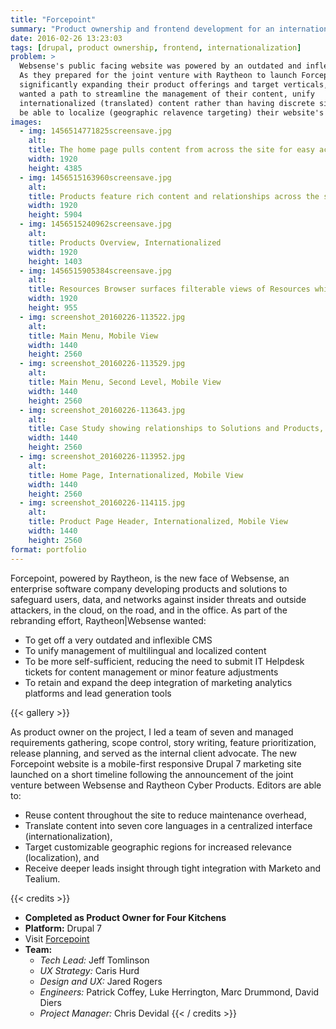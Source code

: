 ```yaml
---
title: "Forcepoint"
summary: "Product ownership and frontend development for an internationalized, localized, responsive website for Forcepoint, powered by Raytheon, the new face of Websense."
date: 2016-02-26 13:23:03
tags: [drupal, product ownership, frontend, internationalization]
problem: >
  Websense's public facing website was powered by an outdated and inflexible CMS.
  As they prepared for the joint venture with Raytheon to launch Forcepoint,
  significantly expanding their product offerings and target verticals, they
  wanted a path to streamline the management of their content, unify
  internationalized (translated) content rather than having discrete sites, and
  be able to localize (geographic relavence targeting) their website's offerings.
images:
  - img: 1456514771825screensave.jpg
    alt:
    title: The home page pulls content from across the site for easy access
    width: 1920
    height: 4385
  - img: 1456515163960screensave.jpg
    alt:
    title: Products feature rich content and relationships across the site to guide visitors, Internationalized
    width: 1920
    height: 5904
  - img: 1456515240962screensave.jpg
    alt:
    title: Products Overview, Internationalized
    width: 1920
    height: 1403
  - img: 1456515905384screensave.jpg
    alt:
    title: Resources Browser surfaces filterable views of Resources which are also featured site-wide
    width: 1920
    height: 955
  - img: screenshot_20160226-113522.jpg
    alt:
    title: Main Menu, Mobile View
    width: 1440
    height: 2560
  - img: screenshot_20160226-113529.jpg
    alt:
    title: Main Menu, Second Level, Mobile View
    width: 1440
    height: 2560
  - img: screenshot_20160226-113643.jpg
    alt:
    title: Case Study showing relationships to Solutions and Products, allowing users to continue to browse relevant content
    width: 1440
    height: 2560
  - img: screenshot_20160226-113952.jpg
    alt:
    title: Home Page, Internationalized, Mobile View
    width: 1440
    height: 2560
  - img: screenshot_20160226-114115.jpg
    alt:
    title: Product Page Header, Internationalized, Mobile View
    width: 1440
    height: 2560
format: portfolio
---
```


Forcepoint, powered by Raytheon, is the new face of Websense, an enterprise software company developing products and solutions to safeguard users, data, and networks against insider threats and outside attackers, in the cloud, on the road, and in the office. As part of the rebranding effort, Raytheon\|Websense wanted:

- To get off a very outdated and inflexible CMS
- To unify management of multilingual and localized content
- To be more self-sufficient, reducing the need to submit IT Helpdesk tickets for content management or minor feature adjustments
- To retain and expand the deep integration of marketing analytics platforms and lead generation tools

{{< gallery >}}

As product owner on the project, I led a team of seven and managed requirements gathering, scope control, story writing, feature prioritization, release planning, and served as the internal client advocate. The new Forcepoint website is a mobile-first responsive Drupal 7 marketing site launched on a short timeline following the announcement of the joint venture between Websense and Raytheon Cyber Products. Editors are able to:

- Reuse content throughout the site to reduce maintenance overhead,
- Translate content into seven core languages in a centralized interface (internationalization),
- Target customizable geographic regions for increased relevance (localization), and
- Receive deeper leads insight through tight integration with Marketo and Tealium.

{{< credits >}}
- **Completed as Product Owner for Four Kitchens**
- **Platform:** Drupal 7
- Visit [Forcepoint](https://www.forcepoint.com)
- **Team:**
  - _Tech Lead:_ Jeff Tomlinson
  - _UX Strategy:_ Caris Hurd
  - _Design and UX:_ Jared Rogers
  - _Engineers:_ Patrick Coffey, Luke Herrington, Marc Drummond, David Diers
  - _Project Manager:_ Chris Devidal
{{< / credits >}}

